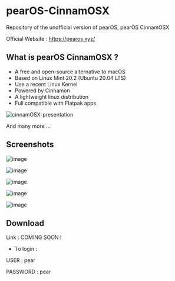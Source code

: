 # pearOS-CinnamOSX
Repository of the unofficial version of pearOS, pearOS CinnamOSX

Official Website : https://pearos.xyz/

## What is pearOS CinnamOSX ?

- A free and open-source alternative to macOS
- Based on Linux Mint 20.2 (Ubuntu 20.04 LTS)
- Use a recent Linux Kernel
- Powered by Cinnamon
- A lightweight linux distribution
- Full compatible with Flatpak apps

![cinnamOSX-presentation](https://user-images.githubusercontent.com/74509560/146950927-7f712edb-2169-4720-90ce-864dbc8fa4fa.png)


And many more ...

## Screenshots

![image](https://user-images.githubusercontent.com/74509560/146956861-5c59af08-70da-42de-82f4-48797f7710e7.png)


![image](https://user-images.githubusercontent.com/74509560/146957082-9bf2de2d-96ab-4178-9022-152782c6c0bb.png)


![image](https://user-images.githubusercontent.com/74509560/146957434-66264e14-d682-472b-86d7-9e1b56210280.png)


![image](https://user-images.githubusercontent.com/74509560/146956080-0ab660d0-2151-42be-a691-8216ef8c3e05.png)


![image](https://user-images.githubusercontent.com/74509560/146957621-7a01382c-db57-4daa-be41-6b240eb8082e.png)

## Download 

Link : COMING SOON !

- To login :

USER : pear

PASSWORD : pear





